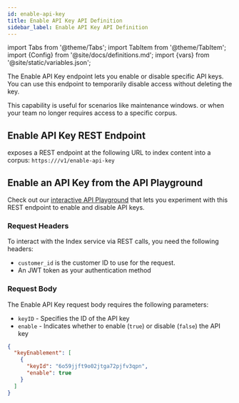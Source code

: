 ```yaml
---
id: enable-api-key
title: Enable API Key API Definition
sidebar_label: Enable API Key API Definition
---
```


import Tabs from '@theme/Tabs';
import TabItem from '@theme/TabItem';
import {Config} from '@site/docs/definitions.md';
import {vars} from '@site/static/variables.json';

The Enable API Key endpoint lets you enable or disable specific API keys. You 
can use this endpoint to temporarily disable access without deleting the key.

This capability is useful for scenarios like maintenance windows. or when your 
team no longer requires access to a specific corpus.

## Enable API Key REST Endpoint

<Config v="names.product"/> exposes a REST endpoint at the following URL
to index content into a corpus:
<code>https://<Config v="domains.rest.indexing"/>/v1/enable-api-key</code>

## Enable an API Key from the API Playground

Check out our [interactive API Playground](/docs/rest-api/enable-api-key) that lets 
you experiment with this REST endpoint to enable and disable API keys.

### Request Headers

To interact with the Index service via REST calls, you need the following 
headers:

* `customer_id` is the customer ID to use for the request.
* An JWT token as your authentication method


### Request Body

The Enable API Key request body requires the following parameters:
* `keyID` - Specifies the ID of the API key
* `enable` - Indicates whether to enable (`true`) or disable (`false`) the API key


```json
{
  "keyEnablement": [
    {
      "keyId": "6o59jjft9o02jtga72pjfv3qpn",
      "enable": true
    }
  ]
}
```